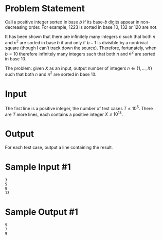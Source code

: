 # Problem Statement

Call a positive integer sorted in base $b$ if its base-$b$ digits appear in non-decreasing order. For example, 1223 is sorted in base 10, 132 or 120 are not.

It has been shown that there are infinitely many integers $n$ such that both $n$ and $n^2$ are sorted in base $b$ if and only if $b - 1$ is divisible by a nontrivial square (though I can’t track down the source). Therefore, fortunately, when $b = 10$ therefore infinitely many integers such that both $n$ and $n^2$ are sorted in base 10.

The problem: given $X$ as an input, output number of integers $n \in \{1, \ldots, X\}$ such that both $n$ and $n^2$ are sorted in base 10.

# Input

The first line is a positive integer, the number of test cases $T \le 10^5$. There are $T$ more lines, each contains a positive integer $X \le 10^{18}$.

# Output

For each test case, output a line containing the result.

# Sample Input #1
```
3
5
8
13
```
# Sample Output #1
```
5
7
9
```